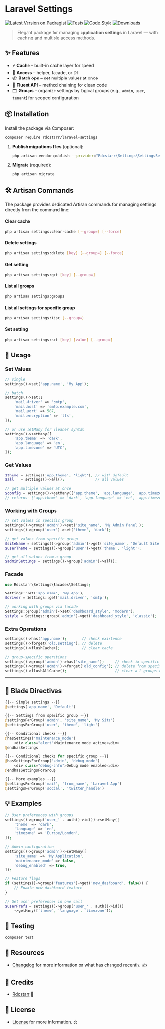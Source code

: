 # Laravel Settings

[![Latest Version on Packagist](https://img.shields.io/packagist/v/rdcstarr/laravel-settings.svg?style=flat-square)](https://packagist.org/packages/rdcstarr/laravel-settings)
[![Tests](https://img.shields.io/github/actions/workflow/status/rdcstarr/laravel-settings/run-tests.yml?branch=main&label=tests&style=flat-square)](https://github.com/rdcstarr/laravel-settings/actions)
[![Code Style](https://img.shields.io/github/actions/workflow/status/rdcstarr/laravel-settings/fix-php-code-style-issues.yml?branch=main&label=code%20style&style=flat-square)](https://github.com/rdcstarr/laravel-settings/actions)
[![Downloads](https://img.shields.io/packagist/dt/rdcstarr/laravel-settings.svg?style=flat-square)](https://packagist.org/packages/rdcstarr/laravel-settings)

> Elegant package for managing **application settings** in Laravel — with caching and multiple access methods.

## ✨ Features

- ⚡ **Cache** – built-in cache layer for speed
- 🎯 **Access** – helper, facade, or DI
- 📦 **Batch ops** – set multiple values at once
- 🔄 **Fluent API** – method chaining for clean code
- 🗂️ **Groups** – organize settings by logical groups (e.g., `admin`, `user`, `tenant`) for scoped configuration

## 📦 Installation

Install the package via Composer:

```bash
composer require rdcstarr/laravel-settings
```

1. **Publish migrations files** (optional):
   ```bash
   php artisan vendor:publish --provider="Rdcstarr\Settings\SettingsServiceProvider" --tag="migrations"
   ```

2. **Migrate** (required):
   ```bash
   php artisan migrate
   ```

## 🛠️ Artisan Commands

The package provides dedicated Artisan commands for managing settings directly from the command line:

#### Clear cache
```bash
php artisan settings:clear-cache [--group=] [--force]
```

#### Delete settings
```bash
php artisan settings:delete [key] [--group=] [--force]
```

#### Get setting
```bash
php artisan settings:get [key] [--group=]
```

#### List all groups
```bash
php artisan settings:groups
```

#### List all settings for specific group
```bash
php artisan settings:list [--group=]
```

#### Set setting
```bash
php artisan settings:set [key] [value] [--group=]
```

## 🔑 Usage

### Set Values
```php
// single
settings()->set('app.name', 'My App');

// batch
settings()->set([
    'mail.driver' => 'smtp',
    'mail.host' => 'smtp.example.com',
    'mail.port' => 587,
    'mail.encryption' => 'tls',
]);

// or use setMany for cleaner syntax
settings()->setMany([
    'app.theme' => 'dark',
    'app.language' => 'en',
    'app.timezone' => 'UTC',
]);
```

### Get Values
```php
$theme = settings('app.theme', 'light'); // with default
$all   = settings()->all();              // all values

// get multiple values at once
$config = settings()->getMany(['app.theme', 'app.language', 'app.timezone']);
// returns: ['app.theme' => 'dark', 'app.language' => 'en', 'app.timezone' => 'UTC']
```

### Working with Groups
```php
// set values in specific group
settings()->group('admin')->set('site_name', 'My Admin Panel');
settings()->group('user')->set('theme', 'dark');

// get values from specific group
$siteName = settings()->group('admin')->get('site_name', 'Default Site');
$userTheme = settings()->group('user')->get('theme', 'light');

// get all values from a group
$adminSettings = settings()->group('admin')->all();
```

### Facade
```php
use Rdcstarr\Settings\Facades\Settings;

Settings::set('app.name', 'My App');
$driver = Settings::get('mail.driver', 'smtp');

// working with groups via facade
Settings::group('admin')->set('dashboard_style', 'modern');
$style = Settings::group('admin')->get('dashboard_style', 'classic');
```

### Extra Operations
```php
settings()->has('app.name');       // check existence
settings()->forget('old.setting'); // delete
settings()->flushCache();          // clear cache

// group-specific operations
settings()->group('admin')->has('site_name');     // check in specific group
settings()->group('admin')->forget('old_config'); // delete from specific group
settings()->flushAllCache();                      // clear all groups cache
```
---
## 🎨 Blade Directives
```php
{{-- Simple settings --}}
@settings('app_name', 'Default')

{{-- Settings from specific group --}}
@settingsForGroup('admin', 'site_name', 'My Site')
@settingsForGroup('user', 'theme', 'light')

{{-- Conditional checks --}}
@hasSettings('maintenance_mode')
    <div class="alert">Maintenance mode active</div>
@endhasSettings

{{-- Conditional checks for specific group --}}
@hasSettingsForGroup('admin', 'debug_mode')
    <div class="debug-info">Debug mode enabled</div>
@endhasSettingsForGroup

{{-- More examples --}}
@settingsForGroup('mail', 'from_name', 'Laravel App')
@settingsForGroup('social', 'twitter_handle')
```

## 💡 Examples
```php
// User preferences with groups
settings()->group('user_' . auth()->id())->setMany([
    'theme' => 'dark',
    'language' => 'en',
    'timezone' => 'Europe/London',
]);

// Admin configuration
settings()->group('admin')->setMany([
    'site_name' => 'My Application',
    'maintenance_mode' => false,
    'debug_enabled' => true,
]);

// Feature flags
if (settings()->group('features')->get('new_dashboard', false)) {
    // Enable new dashboard feature
}

// Get user preferences in one call
$userPrefs = settings()->group('user_' . auth()->id())
    ->getMany(['theme', 'language', 'timezone']);
```

## 🧪 Testing
```bash
composer test
```

## 📖 Resources
 - [Changelog](CHANGELOG.md) for more information on what has changed recently. ✍️

## 👥 Credits
 - [Rdcstarr](https://github.com/rdcstarr) 🙌

## 📜 License
 - [License](LICENSE.md) for more information. ⚖️
